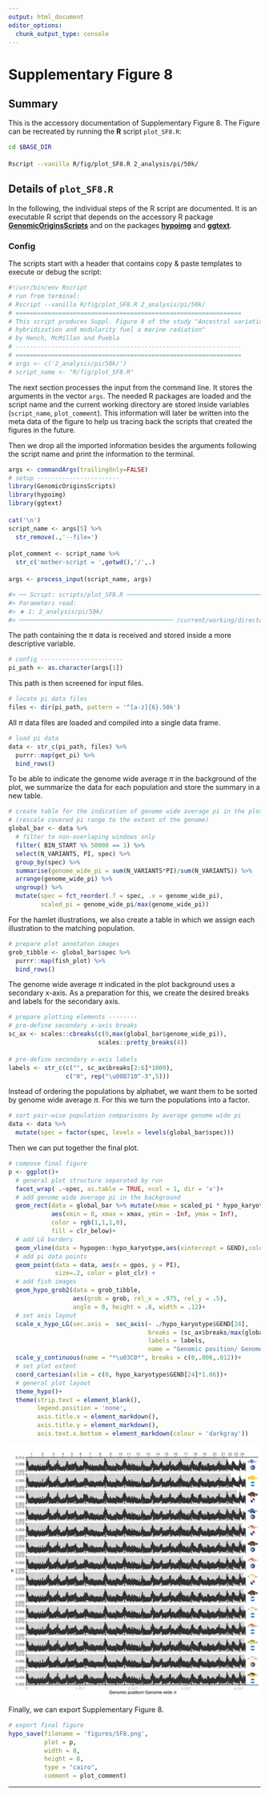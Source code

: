 ```yaml
---
output: html_document
editor_options:
  chunk_output_type: console
---
```

# Supplementary Figure 8



## Summary

This is the accessory documentation of Supplementary Figure 8.
The Figure can be recreated by running the **R** script `plot_SF8.R`:

```sh
cd $BASE_DIR

Rscript --vanilla R/fig/plot_SF8.R 2_analysis/pi/50k/

```

## Details of `plot_SF8.R`

In the following, the individual steps of the R script are documented.
It is an executable R script that depends on the accessory R package [**GenomicOriginsScripts**](https://k-hench.github.io/GenomicOriginsScripts) and on the packages [**hypoimg**](https://k-hench.github.io/hypoimg) and [**ggtext**](https://wilkelab.org/ggtext/).

### Config

The scripts start with a header that contains copy & paste templates to execute or debug the script:


```r
#!/usr/bin/env Rscript
# run from terminal:
# Rscript --vanilla R/fig/plot_SF8.R 2_analysis/pi/50k/
# ===============================================================
# This script produces Suppl. Figure 8 of the study "Ancestral variation,
# hybridization and modularity fuel a marine radiation"
# by Hench, McMillan and Puebla
# ---------------------------------------------------------------
# ===============================================================
# args <- c('2_analysis/pi/50k/')
# script_name <- "R/fig/plot_SF8.R"
```

The next section processes the input from the command line.
It stores the arguments in the vector `args`.
The needed R packages are loaded and the script name and the current working directory are stored inside variables (`script_name`, `plot_comment`).
This information will later be written into the meta data of the figure to help us tracing back the scripts that created the figures in the future.

Then we drop all the imported information besides the arguments following the script name and print the information to the terminal.


```r
args <- commandArgs(trailingOnly=FALSE)
# setup -----------------------
library(GenomicOriginsScripts)
library(hypoimg)
library(ggtext)

cat('\n')
script_name <- args[5] %>%
  str_remove(.,'--file=')

plot_comment <- script_name %>%
  str_c('mother-script = ',getwd(),'/',.)

args <- process_input(script_name, args)
```

```r
#> ── Script: scripts/plot_SF8.R ────────────────────────────────────────────
#> Parameters read:
#> ★ 1: 2_analysis/pi/50k/
#> ─────────────────────────────────────────── /current/working/directory ───
```

The path containing the $\pi$ data is received and stored inside a more descriptive variable.


```r
# config -----------------------
pi_path <- as.character(args[1])
```

This path is then screened for input files.


```r
# locate pi data files
files <- dir(pi_path, pattern = '^[a-z]{6}.50k')
```

All $\pi$ data files are loaded and compiled into a single data frame.


```r
# load pi data
data <- str_c(pi_path, files) %>%
  purrr::map(get_pi) %>%
  bind_rows()
```

To be able to indicate the genome wide average $\pi$ in the background of the plot, we summarize the data for each population and store the summary in a new table.



```r
# create table for the indication of genome wide average pi in the plot background
# (rescale covered pi range to the extent of the genome)
global_bar <- data %>%
  # filter to non-overlaping windows only
  filter( BIN_START %% 50000 == 1) %>%
  select(N_VARIANTS, PI, spec) %>%
  group_by(spec) %>%
  summarise(genome_wide_pi = sum(N_VARIANTS*PI)/sum(N_VARIANTS)) %>%
  arrange(genome_wide_pi) %>%
  ungroup() %>%
  mutate(spec = fct_reorder(.f = spec, .x = genome_wide_pi),
         scaled_pi = genome_wide_pi/max(genome_wide_pi))
```

For the hamlet illustrations, we also create a table in which we assign each illustration to the matching population.


```r
# prepare plot annotaton images
grob_tibble <- global_bar$spec %>%
  purrr::map(fish_plot) %>%
  bind_rows()
```

The genome wide average $\pi$ indicated in the plot background uses a secondary x-axis. 
As a preparation for this, we create the desired breaks and labels for the secondary axis.



```r
# prepare plotting elements --------
# pre-define secondary x-axis breaks
sc_ax <- scales::cbreaks(c(0,max(global_bar$genome_wide_pi)),
                         scales::pretty_breaks(4))

# pre-define secondary x-axis labels
labels <- str_c(c("", sc_ax$breaks[2:6]*1000),
                c("0", rep("\u00B710^-3",5)))
```


Instead of ordering the populations by alphabet, we want them to be sorted by genome wide average $\pi$.
For this we turn the populations into a factor.


```r
# sort pair-wise population comparisons by average genome wide pi
data <- data %>%
  mutate(spec = factor(spec, levels = levels(global_bar$spec)))
```

Then we can put together the final plot.


```r
# compose final figure
p <- ggplot()+
  # general plot structure separated by run
  facet_wrap( .~spec, as.table = TRUE, ncol = 1, dir = 'v')+
  # add genome wide average pi in the background
  geom_rect(data = global_bar %>% mutate(xmax = scaled_pi * hypo_karyotype$GEND[24]),
            aes(xmin = 0, xmax = xmax, ymin = -Inf, ymax = Inf),
            color = rgb(1,1,1,0),
            fill = clr_below)+
  # add LG borders
  geom_vline(data = hypogen::hypo_karyotype,aes(xintercept = GEND),color = hypo_clr_lg)+
  # add pi data points
  geom_point(data = data, aes(x = gpos, y = PI),
             size=.2, color = plot_clr) +
  # add fish images
  geom_hypo_grob2(data = grob_tibble,
                  aes(grob = grob, rel_x = .975, rel_y = .5),
                  angle = 0, height = .8, width = .12)+
  # set axis layout
  scale_x_hypo_LG(sec.axis =  sec_axis(~ ./hypo_karyotype$GEND[24],
                                       breaks = (sc_ax$breaks/max(global_bar$genome_wide_pi)),
                                       labels = labels,
                                       name = "Genomic position/ Genome wide *\u03C0*"))+
  scale_y_continuous(name = "*\u03C0*", breaks = c(0,.006,.012))+
  # set plot extent
  coord_cartesian(xlim = c(0, hypo_karyotype$GEND[24]*1.06))+
  # general plot layout
  theme_hypo()+
  theme(strip.text = element_blank(),
        legend.position = 'none',
        axis.title.x = element_markdown(),
        axis.title.y = element_markdown(),
        axis.text.x.bottom = element_markdown(colour = 'darkgray'))
```

<center>
<img src="plot_SF8_files/figure-html/unnamed-chunk-11-1.png" width="768" />
</center>

Finally, we can export Supplementary Figure 8.


```r
# export final figure
hypo_save(filename = 'figures/SF8.png',
          plot = p,
          width = 8,
          height = 8,
          type = "cairo",
          comment = plot_comment)
```

---
